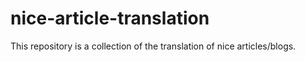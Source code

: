 # nice-article-translation
This repository is a collection of the translation of nice articles/blogs.

